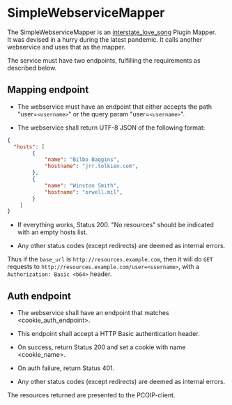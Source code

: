# SimpleWebserviceMapper
The SimpleWebserviceMapper is an [interstate_love_song](https://github.com/ilpvfx/interstate_love_song) Plugin Mapper.  
It was devised in a hurry during the latest pandemic. It calls another webservice and uses that as the mapper.

The service must have two endpoints, fulfilling the requirements as described below.

## Mapping endpoint

- The webservice must have an endpoint that either accepts the path "user=`<username>`" or the query param
    "user=`<username>`".

- The webservice shall return UTF-8 JSON of the following format:

```json
{
  "hosts": [
        {
            "name": "Bilbo Baggins",
            "hostname": "jrr.tolkien.com",
        },
        {
            "name": "Winston Smith",
            "hostname": "orwell.mil",
        }
    ]
}
```

- If everything works, Status 200. "No resources" should be indicated with an empty hosts list.

- Any other status codes (except redirects) are deemed as internal errors.

Thus if the `base_url` is `http://resources.example.com`, then it will do `GET` requests to
`http://resources.example.com/user=<username>`, with a `Authorization: Basic <b64>` header.

## Auth endpoint

- The webservice shall have an endpoint that matches <cookie_auth_endpoint>.

- This endpoint shall accept a HTTP Basic authentication header.

- On success, return Status 200 and set a cookie with name <cookie_name>.

- On auth failure, return Status 401.

- Any other status codes (except redirects) are deemed as internal errors.

The resources returned are presented to the PCOIP-client.
